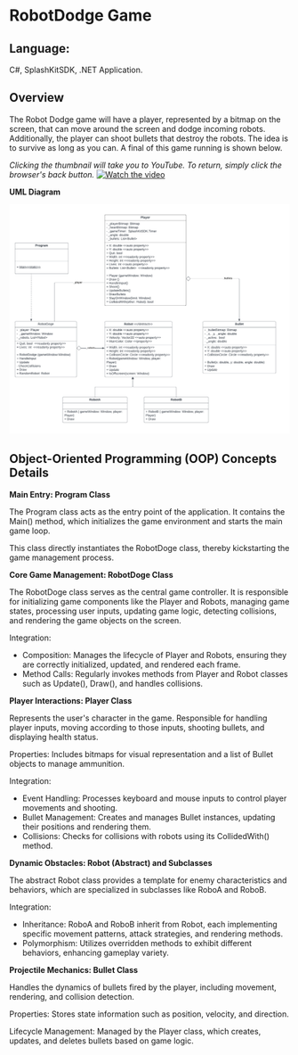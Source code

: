 # RobotDodge Game

## Language:
C#, SplashKitSDK, .NET Application.

## Overview
The Robot Dodge game will have a player, represented by a bitmap on the screen, that can move around the screen and dodge incoming robots. Additionally, the player can shoot bullets that destroy the robots. The idea is to survive as long as you can. A final of this game running is shown below.

*Clicking the thumbnail will take you to YouTube. To return, simply click the browser's back button.*
[![Watch the video](https://img.youtube.com/vi/8gNv2OVNh60/hqdefault.jpg)](https://www.youtube.com/watch?v=8gNv2OVNh60)

**UML Diagram** 

![Robot Dodge UML Diagram](images/RobotDodge_UML%20Class%20diagram.png "Robot Dodge UML Class Diagram")

## Object-Oriented Programming (OOP) Concepts Details

**Main Entry: Program Class**

The Program class acts as the entry point of the application. It contains the Main() method, which initializes the game environment and starts the main game loop.

This class directly instantiates the RobotDoge class, thereby kickstarting the game management process.

**Core Game Management: RobotDoge Class**

The RobotDoge class serves as the central game controller. It is responsible for initializing game components like the Player and Robots, managing game states, processing user inputs, updating game logic, detecting collisions, and rendering the game objects on the screen.

Integration:

- Composition: Manages the lifecycle of Player and Robots, ensuring they are correctly initialized, updated, and rendered each frame.
- Method Calls: Regularly invokes methods from Player and Robot classes such as Update(), Draw(), and handles collisions.
  
**Player Interactions: Player Class**

Represents the user's character in the game. Responsible for handling player inputs, moving according to those inputs, shooting bullets, and displaying health status.

Properties: Includes bitmaps for visual representation and a list of Bullet objects to manage 
ammunition.

Integration:

- Event Handling: Processes keyboard and mouse inputs to control player movements and shooting.
- Bullet Management: Creates and manages Bullet instances, updating their positions and rendering them.
- Collisions: Checks for collisions with robots using its CollidedWith() method.

**Dynamic Obstacles: Robot (Abstract) and Subclasses**

The abstract Robot class provides a template for enemy characteristics and behaviors, which are specialized in subclasses like RoboA and RoboB.

Integration:

- Inheritance: RoboA and RoboB inherit from Robot, each implementing specific movement patterns, attack strategies, and rendering methods.
- Polymorphism: Utilizes overridden methods to exhibit different behaviors, enhancing gameplay variety.

**Projectile Mechanics: Bullet Class**

Handles the dynamics of bullets fired by the player, including movement, rendering, and collision detection.

Properties: Stores state information such as position, velocity, and direction.

Lifecycle Management: Managed by the Player class, which creates, updates, and deletes bullets based on game logic.
